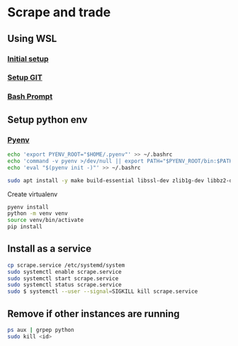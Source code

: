 # Scrape and trade

## Using WSL

### [Initial setup](https://learn.microsoft.com/en-us/windows/wsl/setup/environment)

### [Setup GIT](https://learn.microsoft.com/en-us/windows/wsl/tutorials/wsl-git)

### [Bash Prompt](https://github.com/ohmybash/oh-my-bash)

## Setup python env

### [Pyenv](https://github.com/pyenv/pyenv)

```bash
echo 'export PYENV_ROOT="$HOME/.pyenv"' >> ~/.bashrc
echo 'command -v pyenv >/dev/null || export PATH="$PYENV_ROOT/bin:$PATH"' >> ~/.bashrc
echo 'eval "$(pyenv init -)"' >> ~/.bashrc
```

```bash
sudo apt install -y make build-essential libssl-dev zlib1g-dev libbz2-dev libreadline-dev libsqlite3-dev wget curl llvm libncursesw5-dev xz-utils tk-dev libxml2-dev libxmlsec1-dev libffi-dev liblzma-dev
```

Create virtualenv

```bash
pyenv install
python -m venv venv
source venv/bin/activate
pip install
```

## Install as a service

```bash
cp scrape.service /etc/systemd/system
sudo systemctl enable scrape.service
sudo systemctl start scrape.service
sudo systemctl status scrape.service
sudo $ systemctl --user --signal=SIGKILL kill scrape.service

```

## Remove if other instances are running

```bash
ps aux | grpep python
sudo kill <id>
```
